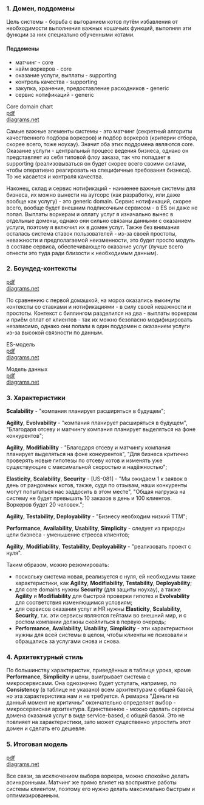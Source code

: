 ### 1. Домен, поддомены
Цель системы - борьба с выгоранием котов путём избавления от необходимости выполнения важных кошачьих функций, выполняя эти функции за них специально обученными котами.

#### Поддомены
- матчинг - core
- найм воркеров - core
- оказание услуги, выплаты - supporting
- контроль качества - supporting
- закупка, хранение, предоставление расходников - generic
- сервис нотификаций - generic

Core domain chart  
[pdf](core%20domain%20chart.pdf)  
[diagrams.net](https://drive.google.com/file/d/1wKUh5COgWWnETSZcOTcxHxnell1ydFfv/view?usp=sharing)  


Самые важные элементы системы - это матчинг (секретный алгоритм качественного подбора воркеров) и подбор воркеров (критерии отбора, скорее всего, тоже ноухау). Значит оба этих поддомена являются core.
Оказание услуги - центральный процесс ведения бизнеса, однако он представляет из себя типовой флоу заказа, так что попадает в supporting (реализовываться он будет скорее всего своими силами, чтобы оперативно реагировать на специфичные требования бизнеса). То же касается и контроля качества.

Наконец, склад и сервис нотификаций - наименее важные системы для бизнеса, их можно вынести на аутсорс (как разработку, или даже вообще как услугу) - это generic domain. Сервис нотификаций, скорее всего, вообще будет внешним подписочным сервисом - в ES он даже не попал.
Выплаты воркерам и оплату услуг я изначально вынес в отдельные домены, однако они сильно связаны данными с оказанием услуги, поэтому я включил их в домен услуг.
Также без внимания осталась система ставок пользователей - из-за своей простоты, неважности и предполагаемой неизменности, это будет просто модуль в составе сервиса, обеспечивающего оказание услуг (лучше всего отнести это туда ради близости к необходимым данным).

### 2. Боундед-контексты
[pdf](bounded%20contextes.pdf)  
[diagrams.net](https://drive.google.com/file/d/1-oqPF9hIByc7REBYmzZVGdJHb2zSUhh3/view?usp=sharing)  

По сравнению с первой домашкой, на мороз оказались выкинуты контексты со ставками и нотификациями - в силу своей неважности и простоты.
Контекст с биллингом разделился на два - выплаты воркерам и приём оплат от клиентов - так их можно безопасно модифицировать независимо, однако они попали в один поддомен с оказанием услуги из-за высокой связности по данным.

ES-модель  
[pdf](es.pdf)  
[diagrams.net](https://drive.google.com/file/d/18u-8U29kahBzLgZgqh5dsxAGQZaNYGrq/view?usp=sharing)

Модель данных  
[pdf](Data%20model.pdf)  
[diagrams.net](https://drive.google.com/file/d/1x1sR3apzeR2DrcCQzTQx6Buv-OEem_6W/view?usp=sharing)

### 3. Характеристики

**Scalability** - "компания планирует расширяться в будущем";

**Agility**, **Evolvability** - "компания планирует расширяться в будущем", "Благодаря отсеву и матчингу компания планирует выделяться на фоне конкурентов";

**Agility**, **Modifiability** - "Благодаря отсеву и матчингу компания планирует выделяться на фоне конкурентов", "Для бизнеса критично проверять новые гипотезы по отсеву котов и изменять уже существующие с максимальной скоростью и надёжностью";

**Elasticity**, **Scalability**, **Security** - [US-081] - "Мы ожидаем 1 к заявок в день от рандомных котов, также, судя по отзывам, наши конкуренты могут попытаться нас заддосить в этом месте", "Общая нагрузка на систему не будет превышать 10 заказов в день и 100 клиентов. Воркеров будет 20 человек.";

**Agility**, **Testability**, **Deployability** - "Бизнесу необходим низкий ТТМ";

**Performance**, **Availability**, **Usability**, **Simplicity** - следует из природы цели бизнеса - уменьшение стресса клиентов;

**Agility**, **Modifiability**, **Testability**, **Deployability** - "реализовать проект с нуля".

Таким образом, можно резюмировать:
- поскольку система новая, реализуется с нуля, ей необходимы такие характеристики, как **Agility**, **Modifiability**, **Testability**, **Deployability**;
- для core domains нужны **Security** (для защиты ноухау), а также **Agility** и **Modifiability** для быстрой проверки гипотез и **Evolvability** для соответствия изменяющимся условиям;
- для сервисов оказания услуг и HR нужны **Elasticity**, **Scalability**, **Security**, т.к. эти сервисы являются гейтами во внешний мир, и с ростом компании должны скейлиться в первую очередь;
- **Performance**, **Availability**, **Usability**, **Simplicity** - эти характеристики нужны для всей системы в целом, чтобы клиенты не психовали и обращались за услугами снова и снова.

### 4. Архитектурный стиль
По большинству характеристик, приведённых в таблице урока, кроме **Performance**, **Simplicity** и цены, выигрывает система с микросервисами. Она однозначно будет уступать, например, по **Consistency** (в таблице не указано) всем архитектурам с общей базой, но эта характеристика нам и не требуется. А ремарка "Деньги на данный момент не критичны" окончательно определяет выбор - микросервисная архитектура.
Единственное - можно сделать сервисы домена оказания услуг в виде service-based, с общей базой. Это не повлияет на характеристики, зато может существенно упростить этот домен и сделать его дешевле.


### 5. Итоговая модель

[pdf](final%20model.pdf)  
[diagrams.net](https://drive.google.com/file/d/1oDNEwqMaIYu5zwSvqmYLTpR3PsLZZvpz/view?usp=sharing)

Все связи, за исключением выбора воркера, можно спокойно делать асинхронными. Матчинг же прямо влияет на восприятие работы системы клиентом, поэтому его нужно делать максимально быстрым и оптимизированным.
